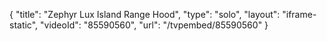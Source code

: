 {
    "title": "Zephyr Lux Island Range Hood",
    "type": "solo",
    "layout": "iframe-static",
    "videoId": "85590560",
    "url": "\/tvpembed\/85590560"
}
